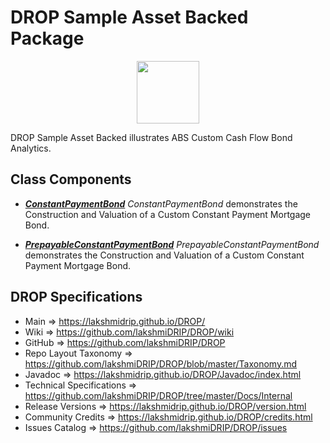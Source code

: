 # DROP Sample Asset Backed Package

<p align="center"><img src="https://github.com/lakshmiDRIP/DROP/blob/master/DRIP_Logo.gif?raw=true" width="100"></p>

DROP Sample Asset Backed illustrates ABS Custom Cash Flow Bond Analytics.


## Class Components

 * [***ConstantPaymentBond***](https://github.com/lakshmiDRIP/DROP/tree/master/src/main/java/org/drip/sample/assetbacked/ConstantPaymentBond.java)
 <i>ConstantPaymentBond</i> demonstrates the Construction and Valuation of a Custom Constant Payment Mortgage
 Bond.

 * [***PrepayableConstantPaymentBond***](https://github.com/lakshmiDRIP/DROP/tree/master/src/main/java/org/drip/sample/assetbacked/PrepayableConstantPaymentBond.java)
 <i>PrepayableConstantPaymentBond</i> demonstrates the Construction and Valuation of a Custom Constant
 Payment Mortgage Bond.


## DROP Specifications

 * Main                     => https://lakshmidrip.github.io/DROP/
 * Wiki                     => https://github.com/lakshmiDRIP/DROP/wiki
 * GitHub                   => https://github.com/lakshmiDRIP/DROP
 * Repo Layout Taxonomy     => https://github.com/lakshmiDRIP/DROP/blob/master/Taxonomy.md
 * Javadoc                  => https://lakshmidrip.github.io/DROP/Javadoc/index.html
 * Technical Specifications => https://github.com/lakshmiDRIP/DROP/tree/master/Docs/Internal
 * Release Versions         => https://lakshmidrip.github.io/DROP/version.html
 * Community Credits        => https://lakshmidrip.github.io/DROP/credits.html
 * Issues Catalog           => https://github.com/lakshmiDRIP/DROP/issues
